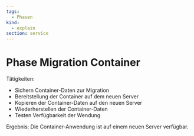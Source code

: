 ```yaml
---
tags:
  - Phasen
kind:
  - explain
section: service
---
```


# Phase Migration Container

Tätigkeiten:

- Sichern Container-Daten zur Migration
- Bereitstellung der Container auf dem neuen Server
- Kopieren der Container-Daten auf den neuen Server
- Wiederherstellen der Container-Daten
- Testen Verfügbarkeit der Wendung

Ergebnis: Die Container-Anwendung ist auf einem neuen Server verfügbar.
